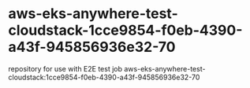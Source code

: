 # aws-eks-anywhere-test-cloudstack-1cce9854-f0eb-4390-a43f-945856936e32-70
repository for use with E2E test job aws-eks-anywhere-test-cloudstack:1cce9854-f0eb-4390-a43f-945856936e32-70
